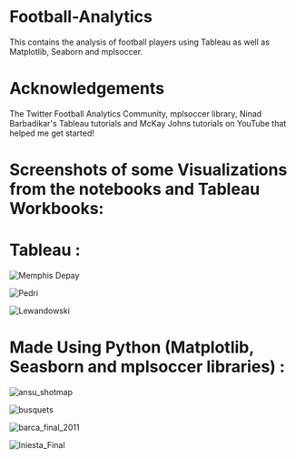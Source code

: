 # Football-Analytics

This contains the analysis of football players using  Tableau  as well as Matplotlib, Seaborn and mplsoccer.

# Acknowledgements

The Twitter Football Analytics Community, mplsoccer library, Ninad Barbadikar's Tableau tutorials and McKay Johns tutorials on YouTube that helped me get started!

# Screenshots of some Visualizations from the notebooks and Tableau Workbooks:

# Tableau :
![Memphis Depay](https://user-images.githubusercontent.com/66258607/126436866-95826194-d067-44ae-8e54-ed483fe7dd78.png)



![Pedri](https://user-images.githubusercontent.com/66258607/126436986-99034ba0-550e-4eab-97ad-2e6b9fa95b21.png)







![Lewandowski](https://user-images.githubusercontent.com/66258607/126437252-8ac2cb05-c66c-425e-95b7-aca396edc48b.png)





# Made Using Python (Matplotlib, Seasborn and mplsoccer libraries) :
![ansu_shotmap](https://user-images.githubusercontent.com/66258607/132449987-01c5ab0d-c8b6-4459-a715-e9e8d7cdc9ad.png)




![busquets](https://user-images.githubusercontent.com/66258607/126437411-cadd586e-f0de-46da-a881-18b535300634.PNG)





![barca_final_2011](https://user-images.githubusercontent.com/66258607/126437500-6ce5aca0-f631-49a6-b305-6ed8045d2f82.PNG)





![Iniesta_Final](https://user-images.githubusercontent.com/66258607/126437555-e031c9e7-c1dd-454a-8aaf-2a1c75b747b8.png)




